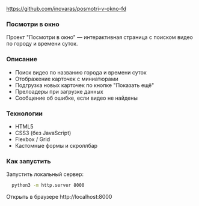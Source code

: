 https://github.com/inovaras/posmotri-v-okno-fd

<h3>Посмотри в окно</h3>

Проект "Посмотри в окно" — интерактивная страница с поиском видео по городу и времени суток.

<h3>Описание</h3>

* Поиск видео по названию города и времени суток
* Отображение карточек с миниатюрами
* Подгрузка новых карточек по кнопке "Показать ещё"
* Прелоадеры при загрузке данных
* Сообщение об ошибке, если видео не найдены

<h3>Технологии</h3>

* HTML5
* CSS3 (без JavaScript)
* Flexbox / Grid
* Кастомные формы и скроллбар


<h3>Как запустить</h3>

Запустить локальный сервер:

```bash
  python3 -m http.server 8000
```
Открыть в браузере http://localhost:8000


